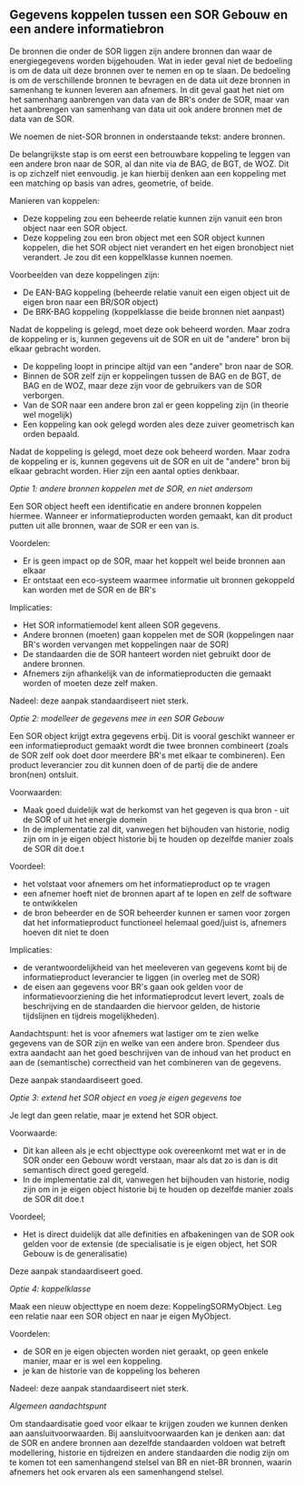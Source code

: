 ## Gegevens koppelen tussen een SOR Gebouw en een andere informatiebron  

De bronnen die onder de SOR liggen zijn andere bronnen dan waar de energiegegevens worden bijgehouden. Wat in ieder geval niet de bedoeling is om de data uit deze bronnen over te nemen en op te slaan. De bedoeling is om de verschillende bronnen te bevragen en de data uit deze bronnen in samenhang te kunnen leveren aan afnemers. In dit geval gaat het niet om het samenhang aanbrengen van data van de BR's onder de SOR, maar van het aanbrengen van samenhang van data uit ook andere bronnen met de data van de SOR.  

We noemen de niet-SOR bronnen in onderstaande tekst: andere bronnen. 

De belangrijkste stap is om eerst een betrouwbare koppeling te leggen van een andere bron naar de SOR, al dan nite via de BAG, de BGT, de WOZ. Dit is op zichzelf niet eenvoudig. je kan hierbij denken aan een koppeling met een matching op basis van adres, geometrie, of beide. 

Manieren van koppelen: 
- Deze koppeling zou een beheerde relatie kunnen zijn vanuit een bron object naar een SOR object. 
- Deze koppeling zou een bron object met een SOR object kunnen koppelen, die het SOR object niet verandert en het eigen bronobject niet verandert. Je zou dit een koppelklasse kunnen noemen. 

Voorbeelden van deze koppelingen zijn: 
- De EAN-BAG koppeling (beheerde relatie vanuit een eigen object uit de eigen bron naar een BR/SOR object)  
- De BRK-BAG koppeling (koppelklasse die beide bronnen niet aanpast) 

Nadat de koppeling is gelegd, moet deze ook beheerd worden. Maar zodra de koppeling er is, kunnen gegevens uit de SOR en uit de "andere" bron bij elkaar gebracht worden. 
- De koppeling loopt in principe altijd van een "andere" bron naar de SOR. 
- Binnen de SOR zelf zijn er koppelingen tussen de BAG en de BGT, de BAG en de WOZ, maar deze zijn voor de gebruikers van de SOR verborgen. 
- Van de SOR naar een andere bron zal er geen koppeling zijn (in theorie wel mogelijk) 
- Een koppeling kan ook gelegd worden ales deze zuiver geometrisch kan orden bepaald. 
 
Nadat de koppeling is gelegd, moet deze ook beheerd worden. Maar zodra de koppeling er is, kunnen gegevens uit de SOR en uit de "andere" bron bij elkaar gebracht worden. 
Hier zijn een aantal opties denkbaar. 

_Optie 1: andere bronnen koppelen met de SOR, en niet andersom_ 

Een SOR object heeft een identificatie en andere bronnen koppelen hiermee. Wanneer er informatieproducten worden gemaakt, kan dit product putten uit alle bronnen, waar de SOR er een van is. 

Voordelen: 
- Er is geen impact op de SOR, maar het koppelt wel beide bronnen aan elkaar
- Er ontstaat een eco-systeem waarmee informatie uit bronnen gekoppeld kan worden met de SOR en de BR's 

Implicaties: 
- Het SOR informatiemodel kent alleen SOR gegevens. 
- Andere bronnen (moeten) gaan koppelen met de SOR (koppelingen naar BR's worden vervangen met koppelingen naar de SOR)
- De standaarden die de SOR hanteert worden niet gebruikt door de andere bronnen. 
- Afnemers zijn afhankelijk van de informatieproducten die gemaakt worden of moeten deze zelf maken. 

Nadeel: deze aanpak standaardiseert niet sterk. 

_Optie 2: modelleer de gegevens mee in een SOR Gebouw_ 

Een SOR object krijgt extra gegevens erbij. Dit is vooral geschikt wanneer er een informatieproduct gemaakt wordt die twee bronnen combineert (zoals de SOR zelf ook doet door meerdere BR's met elkaar te combineren). Een product leverancier zou dit kunnen doen of de partij die de andere bron(nen) ontsluit.

Voorwaarden: 
- Maak goed duidelijk wat de herkomst van het gegeven is qua bron - uit de SOR of uit het energie domein 
- In de implementatie zal dit, vanwegen het bijhouden van historie, nodig zijn om in je eigen object historie bij te houden op dezelfde manier zoals de SOR dit doe.t 

Voordeel: 
- het volstaat voor afnemers om het informatieproduct op te vragen
- een afnemer hoeft niet de bronnen apart af te lopen en zelf de software te ontwikkelen 
- de bron beheerder en de SOR beheerder kunnen er samen voor zorgen dat het informatieproduct functioneel helemaal goed/juist is, afnemers hoeven dit niet te doen 

Implicaties: 
- de verantwoordelijkheid van het meeleveren van gegevens komt bij de informatieproduct leverancier te liggen (in overleg met de SOR) 
- de eisen aan gegevens voor BR's gaan ook gelden voor de informatievoorziening die het informatieprodcut levert levert, zoals de beschrijving en de standaarden die hiervoor gelden, de historie tijdslijnen en tijdreis mogelijkheden). 

Aandachtspunt: het is voor afnemers wat lastiger om te zien welke gegevens van de SOR zijn en welke van een andere bron. Spendeer dus extra aandacht aan het goed beschrijven van de inhoud van het product en aan de (semantische) correctheid van het combineren van de gegevens. 

Deze aanpak standaardiseert goed.  

_Optie 3: extend het SOR object en voeg je eigen gegevens toe_ 

Je legt dan geen relatie, maar je extend het SOR object. 

Voorwaarde: 
- Dit kan alleen als je echt objecttype ook overeenkomt met wat er in de SOR onder een Gebouw wordt verstaan, maar als dat zo is dan is dit semantisch direct goed geregeld. 
- In de implementatie zal dit, vanwegen het bijhouden van historie, nodig zijn om in je eigen object historie bij te houden op dezelfde manier zoals de SOR dit doe.t 

Voordeel; 
- Het is direct duidelijk dat alle definities en afbakeningen van de SOR ook gelden voor de extensie (de specialisatie is je eigen object, het SOR Gebouw is de generalisatie)

Deze aanpak standaardiseert goed.  

_Optie 4: koppelklasse_

Maak een nieuw objecttype en noem deze: KoppelingSORMyObject. Leg een relatie naar een SOR object en naar je eigen MyObject. 

Voordelen: 
- de SOR en je eigen objecten worden niet geraakt, op geen enkele manier, maar er is wel een koppeling. 
- je kan de historie van de koppeling los beheren 

Nadeel: deze aanpak standaardiseert niet sterk. 

_Algemeen aandachtspunt_

Om standaardisatie goed voor elkaar te krijgen zouden we kunnen denken aan aansluitvoorwaarden. Bij aansluitvoorwaarden kan je denken aan: dat de SOR en andere bronnen aan dezelfde standaarden voldoen wat betreft modellering, historie en tijdreizen en andere standaarden die nodig zijn om te komen tot een samenhangend stelsel van BR en niet-BR bronnen, waarin afnemers het ook ervaren als een samenhangend stelsel.   
